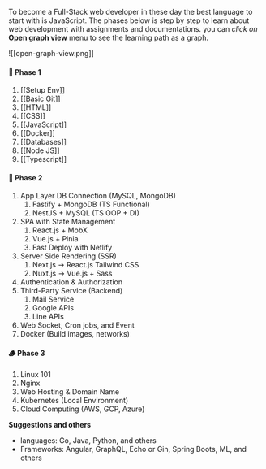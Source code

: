 To become a Full-Stack web developer in these day the best language to start with is JavaScript. The phases below is step by step to learn about web development with assignments and documentations. you can *click on* **Open graph view** menu to see the learning path as a graph.

![[open-graph-view.png]]

#### 🌱 Phase 1
1. [[Setup Env]]
2. [[Basic Git]]
3. [[HTML]]
4. [[CSS]]
5. [[JavaScript]]
6. [[Docker]]
7. [[Databases]]
8. [[Node JS]]
9. [[Typescript]]

#### 🌳 Phase 2
1. App Layer DB Connection (MySQL, MongoDB)
	1. Fastify + MongoDB (TS Functional)
	2. NestJS + MySQL (TS OOP + DI)
2. SPA with State Management
	1. React.js + MobX
	2. Vue.js + Pinia
	3. Fast Deploy with Netlify
3. Server Side Rendering (SSR)
	1. Next.js -> React.js Tailwind CSS
	2. Nuxt.js -> Vue.js + Sass
4. Authentication & Authorization
5. Third-Party Service (Backend)
	1. Mail Service
	2. Google APIs
	3. Line APIs
6. Web Socket, Cron jobs, and Event
7. Docker (Build images, networks)

#### 🪵 Phase 3
1. Linux 101
2. Nginx
3. Web Hosting & Domain Name
4. Kubernetes (Local Environment)
5. Cloud Computing (AWS, GCP, Azure)

**Suggestions and others**
- languages: Go, Java, Python, and others
- Frameworks: Angular, GraphQL, Echo or Gin, Spring Boots, ML, and others